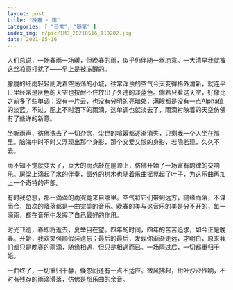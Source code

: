 ```yaml
---
layout: post
title: "晚春 · 雨"
categories: [ "日常", "随笔" ]
index_img: r/pic/IMG_20210516_110202.jpg
date: 2021-05-16
---
```


人们总说，一场春雨一场暖，但晚春的雨，似乎仍伴随一丝凉意。一大清早我就被这丝凉意打扰了——早上是被冻醒的。

朦胧的细雨轻轻刷洗着空荡荡的小城<!--MORE-->，往常浑浊的空气今天变得格外清新，就连平日里经常是灰色的天空也按耐不住放出了久违的淡蓝色。倘若只看这天空，好像比之前多了些单调：没有一片云，也没有分明的亮暗处，满眼都是没有一点Alpha值的淡蓝。不过，配上不时洒下的雨滴，这单调也就淡去了，雨滴衬映着的天空仿佛有了些许的新意。

坐听雨声，彷佛洗去了一切杂念，尘世的喧嚣都逐渐消失，只剩我一个人坐在那里。脑海中时不时又浮现出那个身影，那个又爱又恨的身影，若隐若现，久久不去。

雨不知不觉就变大了，豆大的雨点敲在屋顶上，仿佛开始了一场富有韵律的交响乐。房梁上滴起了水的伴奏，窗外的树木也随着乐曲摇晃起了叶子，为这乐曲再加上一个奇特的声部。

有时我总想，那一滴滴的雨究竟来自哪里。空气将它们带到远方，随缘而落，不谋而合，每次的降落都是一曲完美的音乐。晚春的美与这音乐的美是分不开的，每一滴雨，都在音乐中发挥了自己最好的作用。

时光飞逝，春即将逝去，夏举目在望。四年的时间，四年的苦苦追求，如今正是晚春。开始，我欢笑强颜假装遗忘；最后的最后，发现你渐渐走远，才明白，原来我们都只是晚春的雨滴，随缘相遇，但只是相遇而已。一场雨过后，一切都重归于始。

一曲终了，一切重归于静，倏忽间还有一点不适应。微风拂起，树叶沙沙作响，不时有残存的雨滴滑落，仿佛是那乐曲的余音。
